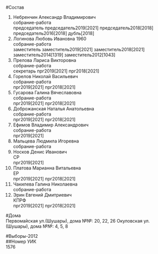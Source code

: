 #Состав  
1. Небренчин Александр Владимирович  
    собрание-работа  
    председатель председатель2019[2021] председатель2018[2018] председатель2016[2018] дубль[2018]  
2. Логинова Любовь Ивановна 1960  
    собрание-работа  
    заместитель заместитель2019[2021] заместитель2018[2021] заместитель2014[1319] заместитель2012[1043]  
3. Прелова Лариса Викторовна  
    собрание-работа  
    секретарь прг2019[2021] прг2018[2021]  
4. Горелов Николай Васильевич  
    собрание-работа  
    прг2019[2021] прг2018[2021]  
5. Гусарова Галина Вячеславовна  
    собрание-работа  
    прг2019[2021] прг2018[2021]  
6. Доброжанская Наталья Анатольевна  
    собрание-работа  
    прг2019[2021] прг2018[2021]  
7. Ефимов Владимир Александрович  
    собрание-работа  
    прг2019[2021]  
8. Мальцева Людмила Игоревна  
    собрание-работа  
9. Носков Денис Иванович  
    СР  
    прг2019[2021]  
10. Платова Марианна Витальевна  
    ЕР  
    прг2019[2021] прг2018[2021]  
11. Чакилева Галина Николаевна  
    собрание-работа  
12. Эрин Евгений Дмитриевич  
    КПРФ  
    прг2019[2021] прг2018[2021]  
  
#Дома  
Первомайская ул.(Шушары), дома №№: 20, 22, 26 Окуловская ул.(Шушары), дома №№: 4, 5, 8  
  
#Выборы-2012  
##Номер УИК  
1576  
